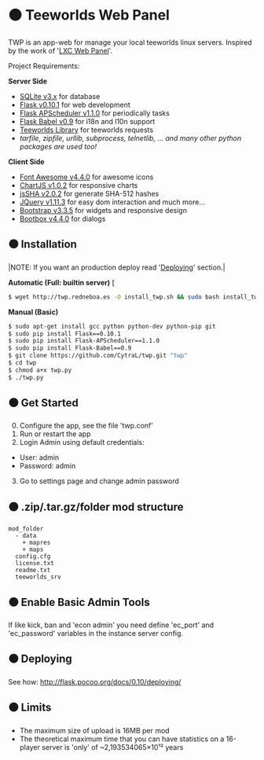 ⚫ Teeworlds Web Panel
=
TWP is an app-web for manage your local teeworlds linux servers. Inspired by the work of '[LXC Web Panel](https://github.com/lxc-webpanel/LXC-Web-Panel)'.


Project Requirements:

**Server Side**
- [SQLite v3.x](https://www.sqlite.org/) for database
- [Flask v0.10.1](http://flask.pocoo.org/) for web development
 - [Flask APScheduler v1.1.0](https://github.com/viniciuschiele/flask-apscheduler) for periodically tasks
 - [Flask Babel v0.9](https://pythonhosted.org/Flask-Babel/) for i18n and l10n support 
- [Teeworlds Library](https://blog.mnus.de/2011/07/teeworlds-serverlist-library-for-python/) for teeworlds requests
- *tarfile, zipfile, urllib, subprocess, telnetlib, ... and many other python packages are used too!*

**Client Side**
- [Font Awesome v4.4.0](http://fontawesome.io/) for awesome icons
- [ChartJS v1.0.2](http://www.chartjs.org/) for responsive charts
- [jsSHA v2.0.2](https://github.com/Caligatio/jsSHA) for generate SHA-512 hashes
- [JQuery v1.11.3](http://jquery.com/) for easy dom interaction and much more...
 - [Bootstrap v3.3.5](http://getbootstrap.com/) for widgets and responsive design
 - [Bootbox v4.4.0](http://bootboxjs.com/) for dialogs


⚫ Installation
-
|NOTE: If you want an production deploy read '[Deploying](https://github.com/CytraL/twp#-deploying)' section.|

**Automatic (Full: builtin server)**
[
```bash
$ wget http://twp.redneboa.es -O install_twp.sh && sudo bash install_twp.sh $LOGNAME
```

**Manual (Basic)**
```bash
$ sudo apt-get install gcc python python-dev python-pip git
$ sudo pip install Flask==0.10.1
$ sudo pip install Flask-APScheduler==1.1.0
$ sudo pip install Flask-Babel==0.9
$ git clone https://github.com/CytraL/twp.git "twp"
$ cd twp
$ chmod a+x twp.py
$ ./twp.py

```

⚫ Get Started
-
0. Configure the app, see the file 'twp.conf'
1. Run or restart the app
2. Login Admin using default credentials:
 * User: admin
 * Password: admin
3. Go to settings page and change admin password

⚫ .zip/.tar.gz/folder mod structure
-
```
mod_folder
  - data
    + mapres
    + maps
  config.cfg
  license.txt
  readme.txt
  teeworlds_srv
```

⚫ Enable Basic Admin Tools
-
If like kick, ban and 'econ admin' you need define 'ec_port' and 'ec_password' variables in the instance server config.


⚫ Deploying
-
See how: http://flask.pocoo.org/docs/0.10/deploying/


⚫ Limits
-
- The maximum size of upload is 16MB per mod
- The theoretical maximum time that you can have statistics on a 16-player server is 'only' of ~2,193534065×10¹² years
